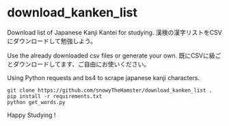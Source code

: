 # download_kanken_list

Download list of Japanese Kanji Kantei for studying.
漢検の漢字リストをCSVにダウンロードして勉強しよう。

Use the already downloaded csv files or generate your own.
既にCSVに級ごとダウンロードしてます、ご自由にお使いください。

Using Python requests and bs4 to scrape japanese kanji characters.

```
git clone https://github.com/snowyTheHamster/download_kanken_list .
pip install -r requirements.txt
python get_words.py
```

Happy Studying !